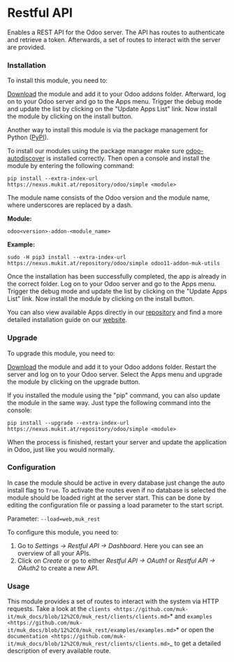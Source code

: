 # Restful API

Enables a REST API for the Odoo server. The API has routes to
authenticate and retrieve a token. Afterwards, a set of routes to
interact with the server are provided.

### Installation

To install this module, you need to:

[Download] the module and add it to your Odoo addons folder. Afterward,
log on to your Odoo server and go to the Apps menu. Trigger the debug
mode and update the list by clicking on the "Update Apps List" link. Now
install the module by clicking on the install button.

Another way to install this module is via the package management for
Python ([PyPI]).

To install our modules using the package manager make sure
[odoo-autodiscover] is installed correctly. Then open a console and
install the module by entering the following command:

`pip install --extra-index-url https://nexus.mukit.at/repository/odoo/simple <module>`

The module name consists of the Odoo version and the module name, where
underscores are replaced by a dash.

**Module:**

`odoo<version>-addon-<module_name>`

**Example:**

`sudo -H pip3 install --extra-index-url https://nexus.mukit.at/repository/odoo/simple odoo11-addon-muk-utils`

Once the installation has been successfully completed, the app is
already in the correct folder. Log on to your Odoo server and go to the
Apps menu. Trigger the debug mode and update the list by clicking on the
"Update Apps List" link. Now install the module by clicking on the
install button.

You can also view available Apps directly in our [repository] and find a
more detailed installation guide on our [website].

### Upgrade

To upgrade this module, you need to:

[Download] the module and add it to your Odoo addons folder. Restart the
server and log on to your Odoo server. Select the Apps menu and upgrade
the module by clicking on the upgrade button.

If you installed the module using the "pip" command, you can also update
the module in the same way. Just type the following command into the
console:

`pip install --upgrade --extra-index-url https://nexus.mukit.at/repository/odoo/simple <module>`

When the process is finished, restart your server and update the
application in Odoo, just like you would normally.

### Configuration

In case the module should be active in every database just change the
auto install flag to `True`. To activate the routes even if no database
is selected the module should be loaded right at the server start. This
can be done by editing the configuration file or passing a load
parameter to the start script.

Parameter: `--load=web,muk_rest`

To configure this module, you need to:

1.  Go to *Settings -\> Restful API -\> Dashboard*. Here you can see an
    overview of all your APIs.
2.  Click on *Create* or go to either *Restful API -\> OAuth1* or
    *Restful API -\> OAuth2* to create a new API.

### Usage

This module provides a set of routes to interact with the system via
HTTP requests. Take a look at the `clients
<https://github.com/muk-it/muk_docs/blob/12%2C0/muk_rest/clients/clients.md>`*
and `examples
<https://github.com/muk-it/muk_docs/blob/12%2C0/muk_rest/examples/examples.md>`*
or open the `documentation
<https://github.com/muk-it/muk_docs/blob/12%2C0/muk_rest/clients/clients.md>`\_
to get a detailed description of every available route.


[Download]: https://apps.odoo.com/apps/modules/12.0/muk_rest/
[PyPI]: https://pypi.org/project/pip/
[odoo-autodiscover]: https://pypi.org/project/odoo-autodiscover/
[repository]: https://nexus.mukit.at/#browse/browse:odoo
[website]: https://mukit.at/page/open-source
[MuK IT]: https://www.mukit.at/